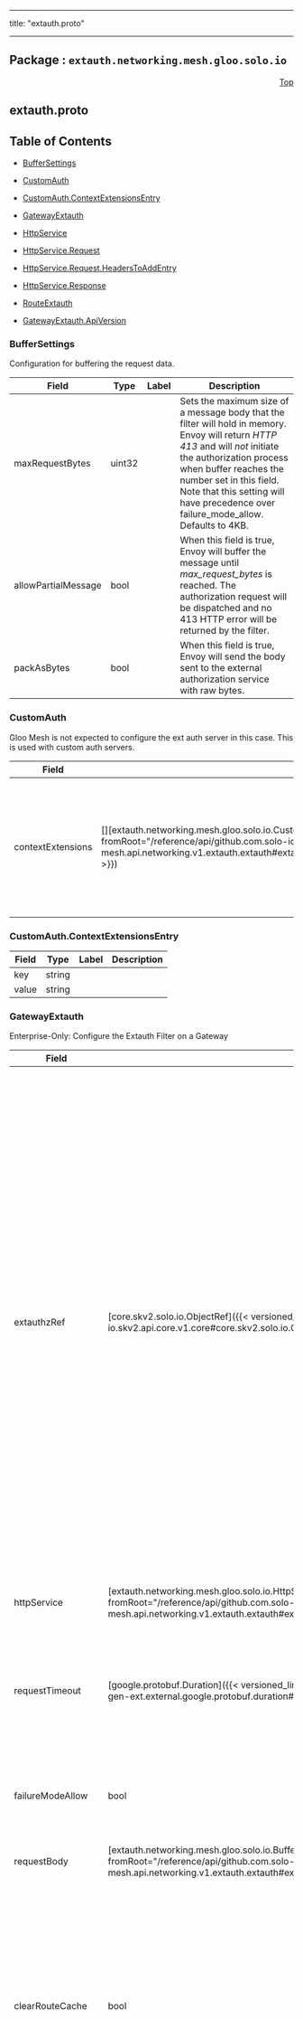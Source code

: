 
---

title: "extauth.proto"

---

## Package : `extauth.networking.mesh.gloo.solo.io`



<a name="top"></a>

<a name="API Reference for extauth.proto"></a>
<p align="right"><a href="#top">Top</a></p>

## extauth.proto


## Table of Contents
  - [BufferSettings](#extauth.networking.mesh.gloo.solo.io.BufferSettings)
  - [CustomAuth](#extauth.networking.mesh.gloo.solo.io.CustomAuth)
  - [CustomAuth.ContextExtensionsEntry](#extauth.networking.mesh.gloo.solo.io.CustomAuth.ContextExtensionsEntry)
  - [GatewayExtauth](#extauth.networking.mesh.gloo.solo.io.GatewayExtauth)
  - [HttpService](#extauth.networking.mesh.gloo.solo.io.HttpService)
  - [HttpService.Request](#extauth.networking.mesh.gloo.solo.io.HttpService.Request)
  - [HttpService.Request.HeadersToAddEntry](#extauth.networking.mesh.gloo.solo.io.HttpService.Request.HeadersToAddEntry)
  - [HttpService.Response](#extauth.networking.mesh.gloo.solo.io.HttpService.Response)
  - [RouteExtauth](#extauth.networking.mesh.gloo.solo.io.RouteExtauth)

  - [GatewayExtauth.ApiVersion](#extauth.networking.mesh.gloo.solo.io.GatewayExtauth.ApiVersion)






<a name="extauth.networking.mesh.gloo.solo.io.BufferSettings"></a>

### BufferSettings
Configuration for buffering the request data.


| Field | Type | Label | Description |
| ----- | ---- | ----- | ----------- |
| maxRequestBytes | uint32 |  | Sets the maximum size of a message body that the filter will hold in memory. Envoy will return *HTTP 413* and will *not* initiate the authorization process when buffer reaches the number set in this field. Note that this setting will have precedence over failure_mode_allow. Defaults to 4KB. |
  | allowPartialMessage | bool |  | When this field is true, Envoy will buffer the message until *max_request_bytes* is reached. The authorization request will be dispatched and no 413 HTTP error will be returned by the filter. |
  | packAsBytes | bool |  | When this field is true, Envoy will send the body sent to the external authorization service with raw bytes. |
  





<a name="extauth.networking.mesh.gloo.solo.io.CustomAuth"></a>

### CustomAuth
Gloo Mesh is not expected to configure the ext auth server in this case. This is used with custom auth servers.


| Field | Type | Label | Description |
| ----- | ---- | ----- | ----------- |
| contextExtensions | [][extauth.networking.mesh.gloo.solo.io.CustomAuth.ContextExtensionsEntry]({{< versioned_link_path fromRoot="/reference/api/github.com.solo-io.gloo-mesh.api.networking.v1.extauth.extauth#extauth.networking.mesh.gloo.solo.io.CustomAuth.ContextExtensionsEntry" >}}) | repeated | When a request matches the route or traffic policy on which this configuration is defined, Gloo Mesh will add the given context_extensions to the request that is sent to the external authorization server. This allows the server to base the auth decision on metadata that you define on the source of the request.<br>This attribute is analogous to Envoy's config.filter.http.ext_authz.v2.CheckSettings. See the official [Envoy documentation](https://www.envoyproxy.io/docs/envoy/latest/api-v2/config/filter/http/ext_authz/v2/ext_authz.proto.html?highlight=ext_authz#config-filter-http-ext-authz-v2-checksettings) for more details. |
  





<a name="extauth.networking.mesh.gloo.solo.io.CustomAuth.ContextExtensionsEntry"></a>

### CustomAuth.ContextExtensionsEntry



| Field | Type | Label | Description |
| ----- | ---- | ----- | ----------- |
| key | string |  |  |
  | value | string |  |  |
  





<a name="extauth.networking.mesh.gloo.solo.io.GatewayExtauth"></a>

### GatewayExtauth
Enterprise-Only: Configure the Extauth Filter on a Gateway


| Field | Type | Label | Description |
| ----- | ---- | ----- | ----------- |
| extauthzRef | [core.skv2.solo.io.ObjectRef]({{< versioned_link_path fromRoot="/reference/api/github.com.solo-io.skv2.api.core.v1.core#core.skv2.solo.io.ObjectRef" >}}) |  | The destination ref for the envoy external authentication service to ask about auth decisions.<br>The fqdn used by envoy for extauth requests is derived from the kube service or is the first hostname in an external service destination. IMPORTANT: Envoy's extauth requests go to the port chosen from the destination that has the name or protocol of the extauth service protocol (i.e., grpc or http). In practice, this means the port handling extauth requests should be named grpc and/or have protocol GRPC (both case-insensitive), unless `http_service` is configured.<br>The provided ref will be used to search for a service of the given name/namespace on each cluster that a Gateway will be created.<br>If omitted, Gloo Mesh will search for a service with the name ext-auth-service in each namespace on each cluster that a Gateway will be created. |
  | httpService | [extauth.networking.mesh.gloo.solo.io.HttpService]({{< versioned_link_path fromRoot="/reference/api/github.com.solo-io.gloo-mesh.api.networking.v1.extauth.extauth#extauth.networking.mesh.gloo.solo.io.HttpService" >}}) |  | If this is set, communication to the upstream will be via HTTP and not GRPC. |
  | requestTimeout | [google.protobuf.Duration]({{< versioned_link_path fromRoot="/reference/api/github.com.solo-io.protoc-gen-ext.external.google.protobuf.duration#google.protobuf.Duration" >}}) |  | Timeout for the ext auth service to respond. Defaults to 2000ms. (OIDC requests to external IDPs can be slow) For latency critical applications, this value should be tuned much lower, as extauth is on the request path. |
  | failureModeAllow | bool |  | In case of a failure or timeout querying the auth server, normally a request is denied. if this is set to true, the request will be allowed. |
  | requestBody | [extauth.networking.mesh.gloo.solo.io.BufferSettings]({{< versioned_link_path fromRoot="/reference/api/github.com.solo-io.gloo-mesh.api.networking.v1.extauth.extauth#extauth.networking.mesh.gloo.solo.io.BufferSettings" >}}) |  | Set this if you also want to send the body of the request, and not just the headers. |
  | clearRouteCache | bool |  | Clears route cache in order to allow the external authorization service to correctly affect routing decisions. Filter clears all cached routes when:<br>1. The field is set to *true*.<br>2. The status returned from the authorization service is a HTTP 200 or gRPC 0.<br>3. At least one *authorization response header* is added to the client request, or is used for altering another client request header. |
  | statusOnError | uint32 |  | Sets the HTTP status that is returned to the client when there is a network error between the filter and the authorization server. The default status is HTTP 403 Forbidden. If set, this must be one of the following: - 100 - 200 201 202 203 204 205 206 207 208 226 - 300 301 302 303 304 305 307 308 - 400 401 402 403 404 405 406 407 408 409 410 411 412 413 414 415 416 417 421 422 423 424 426 428 429 431 - 500 501 502 503 504 505 506 507 508 510 511 |
  | transportApiVersion | [extauth.networking.mesh.gloo.solo.io.GatewayExtauth.ApiVersion]({{< versioned_link_path fromRoot="/reference/api/github.com.solo-io.gloo-mesh.api.networking.v1.extauth.extauth#extauth.networking.mesh.gloo.solo.io.GatewayExtauth.ApiVersion" >}}) |  | Determines the API version for the `ext_authz` transport protocol that will be used by Envoy to communicate with the auth server. Defaults to `V3`. For more info, see the `transport_api_version` field [here](https://www.envoyproxy.io/docs/envoy/latest/api-v3/extensions/filters/http/ext_authz/v3/ext_authz.proto#extensions-filters-http-ext-authz-v3-extauthz). |
  | statPrefix | string |  | Optional additional prefix to use when emitting statistics. This allows to distinguish emitted statistics between configured ext_authz filters in an HTTP filter chain. |
  





<a name="extauth.networking.mesh.gloo.solo.io.HttpService"></a>

### HttpService



| Field | Type | Label | Description |
| ----- | ---- | ----- | ----------- |
| pathPrefix | string |  | Sets a prefix to the value of authorization request header *Path*. |
  | request | [extauth.networking.mesh.gloo.solo.io.HttpService.Request]({{< versioned_link_path fromRoot="/reference/api/github.com.solo-io.gloo-mesh.api.networking.v1.extauth.extauth#extauth.networking.mesh.gloo.solo.io.HttpService.Request" >}}) |  |  |
  | response | [extauth.networking.mesh.gloo.solo.io.HttpService.Response]({{< versioned_link_path fromRoot="/reference/api/github.com.solo-io.gloo-mesh.api.networking.v1.extauth.extauth#extauth.networking.mesh.gloo.solo.io.HttpService.Response" >}}) |  |  |
  





<a name="extauth.networking.mesh.gloo.solo.io.HttpService.Request"></a>

### HttpService.Request



| Field | Type | Label | Description |
| ----- | ---- | ----- | ----------- |
| allowedHeaders | []string | repeated | These headers will be copied from the incoming request to the request going to the auth server. Note that in addition to the user's supplied matchers:<br>1. *Host*, *Method*, *Path* and *Content-Length* are automatically included to the list.<br>2. *Content-Length* will be set to 0 and the request to the authorization service will not have a message body. |
  | headersToAdd | [][extauth.networking.mesh.gloo.solo.io.HttpService.Request.HeadersToAddEntry]({{< versioned_link_path fromRoot="/reference/api/github.com.solo-io.gloo-mesh.api.networking.v1.extauth.extauth#extauth.networking.mesh.gloo.solo.io.HttpService.Request.HeadersToAddEntry" >}}) | repeated | These headers that will be included to the request to authorization service. Note that client request of the same key will be overridden. |
  





<a name="extauth.networking.mesh.gloo.solo.io.HttpService.Request.HeadersToAddEntry"></a>

### HttpService.Request.HeadersToAddEntry



| Field | Type | Label | Description |
| ----- | ---- | ----- | ----------- |
| key | string |  |  |
  | value | string |  |  |
  





<a name="extauth.networking.mesh.gloo.solo.io.HttpService.Response"></a>

### HttpService.Response



| Field | Type | Label | Description |
| ----- | ---- | ----- | ----------- |
| allowedUpstreamHeaders | []string | repeated | When this is set, authorization response headers that have a will be added to the original client request and sent to the upstream. Note that coexistent headers will be overridden. |
  | allowedClientHeaders | []string | repeated | When this. is set, authorization response headers that will be added to the client's response when auth request is denied. Note that when this list is *not* set, all the authorization response headers, except *Authority (Host)* will be in the response to the client. When a header is included in this list, *Path*, *Status*, *Content-Length*, *WWW-Authenticate* and *Location* are automatically added. |
  





<a name="extauth.networking.mesh.gloo.solo.io.RouteExtauth"></a>

### RouteExtauth
Extauth configuration for a Route or TrafficPolicy. Configures extauth for individual HTTP routes


| Field | Type | Label | Description |
| ----- | ---- | ----- | ----------- |
| disable | bool |  | Set to true to disable auth on the route. |
  | configRef | [core.skv2.solo.io.ObjectRef]({{< versioned_link_path fromRoot="/reference/api/github.com.solo-io.skv2.api.core.v1.core#core.skv2.solo.io.ObjectRef" >}}) |  | A reference to an AuthConfig. This is used to configure the mesh clients to identify themselves by matching their client identifier to the extauth server config for the same AuthConfig. |
  | customAuth | [extauth.networking.mesh.gloo.solo.io.CustomAuth]({{< versioned_link_path fromRoot="/reference/api/github.com.solo-io.gloo-mesh.api.networking.v1.extauth.extauth#extauth.networking.mesh.gloo.solo.io.CustomAuth" >}}) |  | Use this field if you are running your own custom extauth server. |
  




 <!-- end messages -->


<a name="extauth.networking.mesh.gloo.solo.io.GatewayExtauth.ApiVersion"></a>

### GatewayExtauth.ApiVersion
Describes the transport protocol version to use when envoy connects to the ext auth server.

| Name | Number | Description |
| ---- | ------ | ----------- |
| GLOO_MESH_AUTO | 0 | Use transport version that matches the version the default enterprise ext-auth-service uses. |
| ENVOY_AUTO | 1 | Use envoy's auto transport version. This will change as envoy cycles through transport api versions. |
| V3 | 2 | Use v3 API. |


 <!-- end enums -->

 <!-- end HasExtensions -->

 <!-- end services -->

